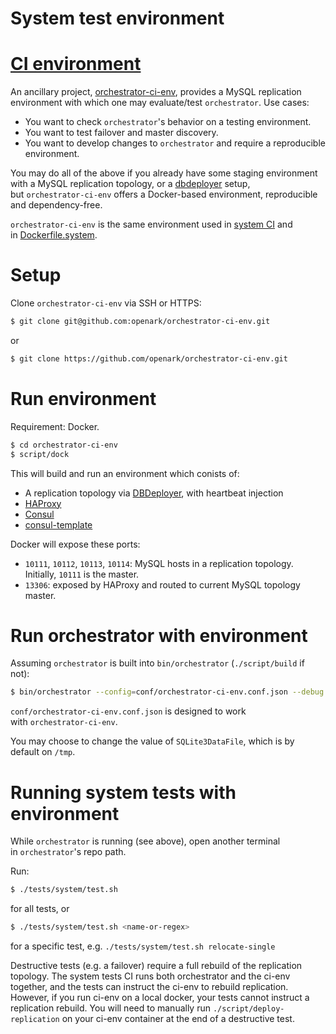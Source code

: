 # System test environment
# [CI environment](https://github.com/openark/orchestrator/blob/master/docs/ci-env.md)
An ancillary project, [orchestrator-ci-env](https://github.com/openark/orchestrator-ci-env), provides a MySQL replication environment with which one may evaluate/test `orchestrator`. Use cases:

* You want to check `orchestrator`'s behavior on a testing environment.
* You want to test failover and master discovery.
* You want to develop changes to `orchestrator` and require a reproducible environment.

You may do all of the above if you already have some staging environment with a MySQL replication topology, or a [dbdeployer](https://www.dbdeployer.com/) setup, but `orchestrator-ci-env` offers a Docker-based environment, reproducible and dependency-free.

`orchestrator-ci-env` is the same environment used in [system CI](https://github.com/openark/orchestrator/blob/master/docs/ci.md#system) and in [Dockerfile.system](https://github.com/openark/orchestrator/blob/master/docs/docker.md#run-full-ci-environment).

# Setup
Clone `orchestrator-ci-env` via SSH or HTTPS:

```bash
$ git clone git@github.com:openark/orchestrator-ci-env.git
```
or

```bash
$ git clone https://github.com/openark/orchestrator-ci-env.git
```
# Run environment
Requirement: Docker.

```bash
$ cd orchestrator-ci-env
$ script/dock
```
This will build and run an environment which conists of:

* A replication topology via [DBDeployer](https://www.dbdeployer.com/), with heartbeat injection
* [HAProxy](http://www.haproxy.org/)
* [Consul](https://www.consul.io/)
* [consul-template](https://github.com/hashicorp/consul-template)

Docker will expose these ports:

* `10111`, `10112`, `10113`, `10114`: MySQL hosts in a replication topology. Initially, `10111` is the master.
* `13306`: exposed by HAProxy and routed to current MySQL topology master.

# Run orchestrator with environment
Assuming `orchestrator` is built into `bin/orchestrator` (`./script/build` if not):

```bash
$ bin/orchestrator --config=conf/orchestrator-ci-env.conf.json --debug http
```
`conf/orchestrator-ci-env.conf.json` is designed to work with `orchestrator-ci-env`.

You may choose to change the value of `SQLite3DataFile`, which is by default on `/tmp`.

# Running system tests with environment
While `orchestrator` is running (see above), open another terminal in `orchestrator`'s repo path.

Run:

```bash
$ ./tests/system/test.sh
```
for all tests, or

```bash
$ ./tests/system/test.sh <name-or-regex>
```
for a specific test, e.g. `./tests/system/test.sh relocate-single`

Destructive tests (e.g. a failover) require a full rebuild of the replication topology. The system tests CI runs both orchestrator and the ci-env together, and the tests can instruct the ci-env to rebuild replication. However, if you run ci-env on a local docker, your tests cannot instruct a replication rebuild. You will need to manually run `./script/deploy-replication` on your ci-env container at the end of a destructive test.